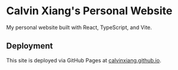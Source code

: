 # Calvin Xiang's Personal Website

My personal website built with React, TypeScript, and Vite.

## Deployment

This site is deployed via GitHub Pages at [calvinxiang.github.io](https://calvinxiang.github.io). 
